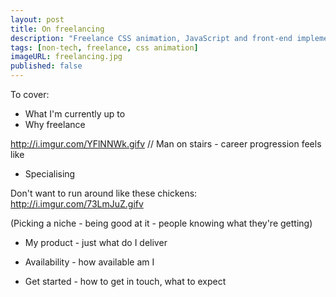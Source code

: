 ```yaml
---
layout: post
title: On freelancing
description: "Freelance CSS animation, JavaScript and front-end implementation that brings your UI to life."
tags: [non-tech, freelance, css animation]
imageURL: freelancing.jpg
published: false
---
```


To cover:

* What I'm currently up to
* Why freelance

http://i.imgur.com/YFlNNWk.gifv // Man on stairs - career progression feels like


* Specialising

Don't want to run around like these chickens: http://i.imgur.com/73LmJuZ.gifv

(Picking a niche - being good at it - people knowing what they're getting)

* My product - just what do I deliver

* Availability - how available am I

* Get started - how to get in touch, what to expect


